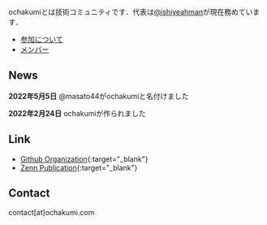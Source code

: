 ochakumiとは技術コミュニティです．代表は[@ishiyeahman](https://github.com/ishiyeahman)が現在務めています．
- [参加について](join.md)
- [メンバー](member.md)

## News
**2022年5月5日** @masato44がochakumiと名付けました

**2022年2月24日** ochakumiが作られました

## Link
- [Github Organization](https://github.com/ochakumi/){:target="_blank"}
- [Zenn Publication](https://zenn.dev/p/ochakumi){:target="_blank"}

## Contact
contact[at]ochakumi.com